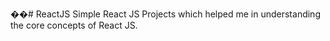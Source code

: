 ��#   R e a c t J S 
 
Simple React JS Projects which helped me in understanding the core concepts of React JS.
 
